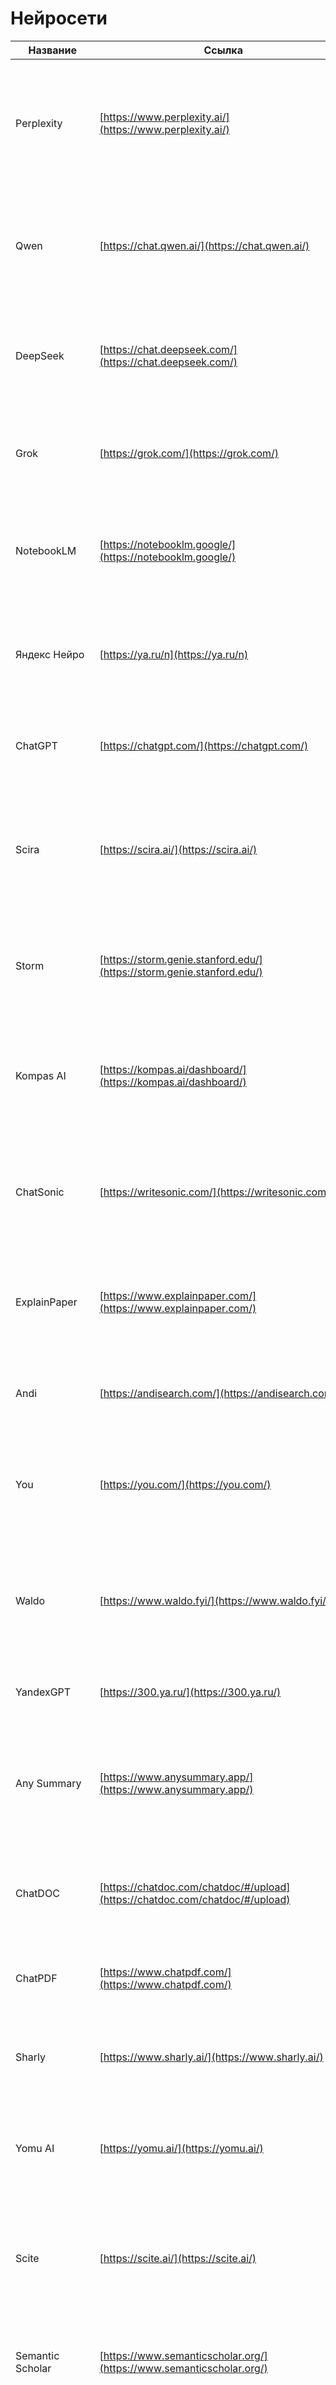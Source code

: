 # Нейросети

| Название | Ссылка | Описание |
| --- | --- | --- |
| Perplexity | [https://www.perplexity.ai/](https://www.perplexity.ai/) | Анализирует тексты, видео, изображения, до 20 источников. Режим Deep Research даёт отчёты с PDF-выгрузкой (до 5 запросов в день бесплатно). |
| Qwen | [https://chat.qwen.ai/](https://chat.qwen.ai/) | Пишущий помощник: создаёт тексты, анализирует данные, предлагает идеи для творчества. Лёгок в работе и находчив. |
| DeepSeek | [https://chat.deepseek.com/](https://chat.deepseek.com/) | Открытая нейросеть, мастер текстов и сложных задач. Ищет, анализирует, решает — всё с умом и без лишних слов. |
| Grok | [https://grok.com/](https://grok.com/) | Разбирается в запутанных вопросах и даёт логичные, ясные ответы. Надёжный спутник для сложных тем. |
| NotebookLM | [https://notebooklm.google/](https://notebooklm.google/) | Читает документы, улавливает суть и превращает её в чёткие заметки. Помощник, который структурирует хаос. |
| Яндекс Нейро | [https://ya.ru/n](https://ya.ru/n) | Ищет в сети, отбирает 5 лучших источников и отвечает коротко, но по существу. Ссылки прилагаются — всё прозрачно. |
| ChatGPT | [https://chatgpt.com/](https://chatgpt.com/) | Создаёт тексты, отвечает на вопросы, ищет данные в сети и помогает с исследованиями. |
| Scira | [https://scira.ai/](https://scira.ai/) | Изучает до 30 источников — от академических до сетевых — и выдаёт отчёт на русском. Разбирает, как ИИ оптимизирует работу агентств, ясно и по делу. |
| Storm | [https://storm.genie.stanford.edu/](https://storm.genie.stanford.edu/) | Пишет подробные отчёты с точными ссылками. Любит научные статьи, но справляется и с практическими вопросами. Только на английском. |
| Kompas AI | [https://kompas.ai/dashboard/](https://kompas.ai/dashboard/) | ИИ-агенты исследуют и проверяют факты, а редактор дорабатывает отчёты. Русский пока не поддерживает, но дело своё знает. |
| ChatSonic | [https://writesonic.com/](https://writesonic.com/) | Работает на Claude 3.5 Sonnet, ищет данные в 3–10 источниках. Помогает с SEO, контентом, картинками и даже голосом. Быстро и удобно. |
| ExplainPaper | [https://www.explainpaper.com/](https://www.explainpaper.com/) | Читает сложные научные работы и объясняет их простыми словами. Делает исследования доступнее и понятнее. |
| Andi | [https://andisearch.com/](https://andisearch.com/) | Отвечает кратко, но с источниками. Копается в интернете, иногда чуть медленнее, зато надёжно. |
| You | [https://you.com/](https://you.com/) | Сжимает тексты, находит видео, картинки, новости. Режимы Smart, Genius, Research и Create — выбирай, что нужно. Модели ИИ на высоте. |
| Waldo | [https://www.waldo.fyi/](https://www.waldo.fyi/) | Собирает подробный ресерч по теме с разделами и шаблонами для маркетинга. Отправляет в Google Docs или на почту — как удобно. |
| YandexGPT | [https://300.ya.ru/](https://300.ya.ru/) | Пересказывает тексты и видео, выдавая суть без воды. |
| Any Summary | [https://www.anysummary.app/](https://www.anysummary.app/) | Вытаскивает главное из файлов и ссылок. Может написать твит, песню или саркастичный обзор. Читает тексты, слушает аудио, смотрит видео. |
| ChatDOC | [https://chatdoc.com/chatdoc/#/upload](https://chatdoc.com/chatdoc/#/upload) | Разбирает документы и отвечает по их содержимому. Подсказывает вопросы, чтобы копнуть глубже. |
| ChatPDF | [https://www.chatpdf.com/](https://www.chatpdf.com/) | Читает PDF и выдаёт краткую суть. Отвечает на вопросы, опираясь только на файл. Просто и полезно. |
| Sharly | [https://www.sharly.ai/](https://www.sharly.ai/) | Ищет в документах нужное, будь то файлы или ссылки. Точный и ненавязчивый помощник. |
| Yomu AI | [https://yomu.ai/](https://yomu.ai/) | Помогает писать научные тексты в строгом стиле. Следит за цитированием и проверяет на плагиат — всё по правилам. |
| Scite | [https://scite.ai/](https://scite.ai/) | Копает в миллиарде цитат, сортирует их: поддерживает, оспаривает или просто упоминает. Показывает связи исследований наглядно. |
| Semantic Scholar | [https://www.semanticscholar.org/](https://www.semanticscholar.org/) | Ищет среди 220 млн работ, используя умный анализ. Выдаёт рефераты и ключевые статьи — всё для науки. |
| Paper Digest | [https://www.paperdigest.org/](https://www.paperdigest.org/) | Делает краткие рефераты исследований, выделяя суть. Ускоряет обзор литературы и дружит с системами цитирования. |
| Elicit | [https://elicit.com/](https://elicit.com/) | Находит статьи без точных слов, суммирует их и сравнивает данные. Спасение для больших обзоров. |
| Julius | [https://julius.ai/home/ai-for-research/](https://julius.ai/home/ai-for-research/) | Рисует графики, объясняет сложное, приводит цитаты в порядок. Понимает PDF, CSV и картинки. |
| Paperguide | [https://paperguide.ai/](https://paperguide.ai/) | Ищет информацию в сети, вытаскивает факты из PDF, помогает с исследованиями. |
| Trinka AI | [https://www.trinka.ai/](https://www.trinka.ai/) | Исправляет грамматику с учётом научных тонкостей. Делает текст ясным и академичным. |
| Scholarcy | [https://www.scholarcy.com/](https://www.scholarcy.com/) | Превращает статьи в краткие рефераты, сохраняет данные и ссылки. Работает с Zotero и Mendeley, знает несколько языков. |
| Research Rabbit | [https://www.researchrabbit.ai/](https://www.researchrabbit.ai/) | Подбирает статьи, рисует карту связей между ними. Собирает коллекции — исследуй с удовольствием. |
| Consensus | [https://consensus.app/](https://consensus.app/) | Отвечает «да» или «нет», опираясь на миллионы статей. Показывает, что думает наука, — честно и с доказательствами. |
| ReadCube Papers | [https://www.readcube.com/en/](https://www.readcube.com/en/) | Открывает доступ к статьям, помогает с аннотациями и обменом. Упрощает жизнь исследователя. |
| OpenRead | [https://www.openread.academy/](https://www.openread.academy/) | Собирает и раскладывает исследования по полочкам. Удобно и без лишней суеты. |
| SciSpace | [https://scispace.com/](https://scispace.com/) | Помогает публиковать статьи, анализировать их и управлять цитатами. Шаблоны в подарок. |
| ClassGist | [https://www.classgist.com/abstract-generator.aspx](https://www.classgist.com/abstract-generator.aspx) | Сокращает исследования до точной сути. Можно настроить под себя — гибко и просто. |
| PDF Gear | [https://www.pdfgear.com/](https://www.pdfgear.com/) | Вытаскивает из PDF главное с точностью хирурга. Находит ключевые слова и цитаты. |
| Bit.ai | [https://bit.ai/](https://bit.ai/) | Организует знания в шаблонах. Создаёт документы для команды — легко и со вкусом. |
| Google Scholar | [https://scholar.google.com/](https://scholar.google.com/) | Открывает миллионы статей, трудов и материалов конференций. Находка для каждого учёного. |
| IBM Watson | [https://www.ibm.com/in-en/watson](https://www.ibm.com/in-en/watson) | Вытаскивает данные, читает настроение текста, понимает язык. Инструменты Discovery и NLU в деле. |
| Knewton | [https://www.wiley.com/en-us/education/alta](https://www.wiley.com/en-us/education/alta) | Настраивает платформу под твои задачи, выдавая академический контент с заботой. |
| Tableau | [https://www.tableau.com/](https://www.tableau.com/) | Превращает данные в понятные графики — от тепловых карт до древовидных. ИИ помогает увидеть суть. |
| Zotero | [https://www.zotero.org/](https://www.zotero.org/) | Собирает, аннотирует и цитирует с 10 000 стилей на выбор. Организация исследований на высоте. |
| Mendeley | [https://www.mendeley.com/](https://www.mendeley.com/) | Хранит ссылки, синхронизирует их между устройствами, даёт доступ к 100 млн статей. Всё для удобства. |
| EndNote | [https://endnote.com/](https://endnote.com/) | Проверяет и строит библиографии автоматически. Точность и порядок гарантированы. |
| Jenni AI | [https://jenni.ai/](https://jenni.ai/) | Пишет научные тексты строка за строкой, проверяет на плагиат, помогает с цитатами. Поток не прерывается. |
| Litmaps | [https://www.litmaps.com/](https://www.litmaps.com/) | Рисует карту исследований, следит за новыми статьями. Литература как на ладони. |
| PaperPal | [https://paperpal.com/](https://paperpal.com/) | Исправляет грамматику, знает стили цитирования, переводит с 25+ языков. Пишет по-научному легко. |
| Connected Papers | [https://www.connectedpapers.com/](https://www.connectedpapers.com/) | Показывает, как статьи связаны между собой. Открывает новые пути в исследованиях. |
| PDFgear Copilot | [https://www.pdfgear.com/pdf-copilot/](https://www.pdfgear.com/pdf-copilot/) | Читает PDF, обобщает и объясняет сложное. Находит важное без лишних усилий. |
| HubSpot Breeze AI | [https://www.hubspot.com/products/artificial-intelligence/](https://www.hubspot.com/products/artificial-intelligence/) | Помогает в продажах и маркетинге, превращает данные CRM в выводы. Умно и практично. |
| Krater.ai | [https://www.krater.ai/](https://www.krater.ai/) | Универсальный ИИ для текстов, исследований и анализа. Всё в одном месте. |
| Hugging Face | [https://huggingface.co/](https://huggingface.co/) | Собирает разработчиков ИИ для создания моделей. Инструменты и коллаборация — на высоте. |
| Humata | [https://app.humata.ai](https://app.humata.ai) | Вытаскивает суть из документов и приводит её в порядок. Исследовать легче. |
| Visus | [https://app.visus.ai/](https://app.visus.ai/) | Превращает данные из документов в понятные картинки. Аналитика для науки. |
| My AskAI | [https://myaskai.com/](https://myaskai.com/) | Создаёт помощника под твои нужды. Знания всегда под рукой. |
| ResearchAIde | [https://www.researchaide.org/](https://www.researchaide.org/) | Ищет и анализирует данные, как верный спутник в исследованиях. Автоматика с душой. |
| Talk to Books | [https://books.google.com/talktobooks/](https://books.google.com/talktobooks/) | Разговаривает с книгами, находя нужные кусочки текста. Быстро и любопытно. |
| genei | [https://www.genei.io/](https://www.genei.io/) | Сжимает большие тексты до ключевых идей. Литература становится ближе. |
| fireflies.ai | [https://app.fireflies.ai/](https://app.fireflies.ai/) | Записывает и расшифровывает встречи. Ничего важного не потеряется. |
| Otter.ai | [https://otter.ai/pricing](https://otter.ai/pricing) | Слушает аудио, пишет текст и помогает в исследованиях. Удобный и точный. |
| Parrot AI | [https://parrot.ai/pricing](https://parrot.ai/pricing) | Создаёт тексты из данных. Контент рождается быстро и с умом. |
| Hidegpt | [https://hidegpt.app/](https://hidegpt.app/) | Ловит тексты от ИИ и проверяет их на оригинальность. Надёжный страж. |
| Undetectable.ai | [https://undetectable.ai/](https://undetectable.ai/) | Пишет так, что детекторы ИИ теряются. Уникальность на первом месте. |
| DeepL Translate | [https://www.deepl.com/ru/translator](https://www.deepl.com/ru/translator) | Переводит тексты точно и красиво. Языков много, качество — на высоте. |
| Apify | [https://apify.com/](https://apify.com/) | Собирает данные с сайтов и документов. Автоматика, которой можно доверять. |
| Sensible | [https://app.sensible.so/document-types/](https://app.sensible.so/document-types/) | Читает документы и выдаёт структурированные данные. Просто и по делу. |
| Kampus.ai | [https://kampus.ai/ecosystem/text-copilot/](https://kampus.ai/ecosystem/text-copilot/) | Пишет работы, ищет источники, строит структуру. Оставляет время для главного. |
| А24+ | [https://a24plus.ru/chat](https://a24plus.ru/chat) | Работает с Google Docs и поиском. Собирает данные, пишет черновики — для учебы и творчества. |
| GPT-tools | [https://chat.gpt-tools.ru/](https://chat.gpt-tools.ru/) | Создаёт исследования с нуля: структура, текст, правки. Удобно и быстро. |
| Сервис от Zaochnik | [https://zaochnik-com.com/zaochnik-gpt/](https://zaochnik-com.com/zaochnik-gpt/) | Делает уникальные рефераты и статьи. Пять попыток в день — бесплатно. |
| Sider Deep Research | [https://sider.ai/wisebase/deep-research](https://sider.ai/wisebase/deep-research) | Ищет источники, пишет заметки, строит отчёты. Помощник с глубиной. |
| Condens AI | [https://condens.io/ai/](https://condens.io/ai/) | Убирает рутину в исследованиях опыта пользователей. Лёгкость и точность. |
| Liner | [https://getliner.com/](https://getliner.com/) | Ищет статьи и источники с ИИ. Ускоряет работу и вдохновляет. |
| Scopus | [https://www.elsevier.com/products/scopus/search](https://www.elsevier.com/products/scopus/search) | Хранит горы статей, следит за цитированиями. Показывает, куда движется наука. |
| WolframAlpha | [https://www.wolframalpha.com/](https://www.wolframalpha.com/) | Считает, отвечает, знает науку насквозь. Эксперт в твоём кармане. |
| Human or AI | [https://www.humanornot.ai/](https://www.humanornot.ai/) | Игра: угадай, кто создал картинку — человек или ИИ. Увлекательно и познавательно. |
| Tree of Knowledge AI | [http://www.treeofknowledge.ai/](http://www.treeofknowledge.ai/) | Рисует дерево знаний, связывает дисциплины. Бесплатно и с открытым кодом. |
| NVIDIA Cosmos | [https://www.nvidia.com/en-us/ai/cosmos/](https://www.nvidia.com/en-us/ai/cosmos/) | Создаёт миры из текста и видео. Тесты для роботов — как настоящее. |
| Socratic by Google | [https://socratic.org/](https://socratic.org/) | Решает задачи по математике, науке, литературе. Учёба становится легче. |
| SciSpace AI Writer | [https://scispace.com/ai-writer](https://scispace.com/ai-writer) | Пишет научное с цитатами и автозаполнением. Знает 75+ языков — исследование в радость. |
